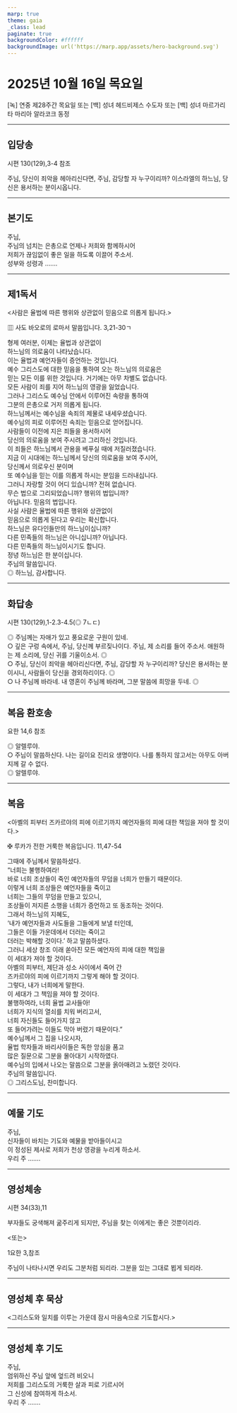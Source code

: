```yaml
---
marp: true
theme: gaia
_class: lead
paginate: true
backgroundColor: #ffffff
backgroundImage: url('https://marp.app/assets/hero-background.svg')
---
```


# 2025년 10월 16일 목요일

[녹] 연중 제28주간 목요일 또는 [백] 성녀 헤드비제스 수도자 또는 [백] 성녀 마르가리타 마리아 알라코크 동정  




---

## 입당송

시편 130(129),3-4 참조

주님, 당신이 죄악을 헤아리신다면, 주님, 감당할 자 누구이리까? 이스라엘의 하느님, 당신은 용서하는 분이시옵니다.  
  


---

## 본기도

주님,  
주님의 넘치는 은총으로 언제나 저희와 함께하시어  
저희가 끊임없이 좋은 일을 하도록 이끌어 주소서.  
성부와 성령과 …….  
  


---

## 제1독서

<사람은 율법에 따른 행위와 상관없이 믿음으로 의롭게 됩니다.>

▥ 사도 바오로의 로마서 말씀입니다. 3,21-30ㄱ

형제 여러분, 이제는 율법과 상관없이  
하느님의 의로움이 나타났습니다.  
이는 율법과 예언자들이 증언하는 것입니다.  
예수 그리스도에 대한 믿음을 통하여 오는 하느님의 의로움은  
믿는 모든 이를 위한 것입니다. 거기에는 아무 차별도 없습니다.  
모든 사람이 죄를 지어 하느님의 영광을 잃었습니다.  
그러나 그리스도 예수님 안에서 이루어진 속량을 통하여  
그분의 은총으로 거저 의롭게 됩니다.  
하느님께서는 예수님을 속죄의 제물로 내세우셨습니다.  
예수님의 피로 이루어진 속죄는 믿음으로 얻어집니다.  
사람들이 이전에 지은 죄들을 용서하시어  
당신의 의로움을 보여 주시려고 그리하신 것입니다.  
이 죄들은 하느님께서 관용을 베푸실 때에 저질러졌습니다.  
지금 이 시대에는 하느님께서 당신의 의로움을 보여 주시어,  
당신께서 의로우신 분이며  
또 예수님을 믿는 이를 의롭게 하시는 분임을 드러내십니다.  
그러니 자랑할 것이 어디 있습니까? 전혀 없습니다.  
무슨 법으로 그리되었습니까? 행위의 법입니까?  
아닙니다. 믿음의 법입니다.  
사실 사람은 율법에 따른 행위와 상관없이  
믿음으로 의롭게 된다고 우리는 확신합니다.  
하느님은 유다인들만의 하느님이십니까?  
다른 민족들의 하느님은 아니십니까? 아닙니다.  
다른 민족들의 하느님이시기도 합니다.  
정녕 하느님은 한 분이십니다.  
주님의 말씀입니다.  
◎ 하느님, 감사합니다.  
  


---

## 화답송

시편 130(129),1-2.3-4.5(◎ 7ㄴㄷ)

◎ 주님께는 자애가 있고 풍요로운 구원이 있네.  
○ 깊은 구렁 속에서, 주님, 당신께 부르짖나이다. 주님, 제 소리를 들어 주소서. 애원하는 제 소리에, 당신 귀를 기울이소서. ◎  
○ 주님, 당신이 죄악을 헤아리신다면, 주님, 감당할 자 누구이리까? 당신은 용서하는 분이시니, 사람들이 당신을 경외하리이다. ◎  
○ 나 주님께 바라네. 내 영혼이 주님께 바라며, 그분 말씀에 희망을 두네. ◎  
  


---

## 복음 환호송

요한 14,6 참조

◎ 알렐루야.  
○ 주님이 말씀하신다. 나는 길이요 진리요 생명이다. 나를 통하지 않고서는 아무도 아버지께 갈 수 없다.  
◎ 알렐루야.  
  


---

## 복음

<아벨의 피부터 즈카르야의 피에 이르기까지 예언자들의 피에 대한 책임을 져야 할 것이다.>

✠ 루카가 전한 거룩한 복음입니다. 11,47-54

그때에 주님께서 말씀하셨다.  
“너희는 불행하여라!  
바로 너희 조상들이 죽인 예언자들의 무덤을 너희가 만들기 때문이다.  
이렇게 너희 조상들은 예언자들을 죽이고  
너희는 그들의 무덤을 만들고 있으니,  
조상들이 저지른 소행을 너희가 증언하고 또 동조하는 것이다.  
그래서 하느님의 지혜도,  
‘내가 예언자들과 사도들을 그들에게 보낼 터인데,  
그들은 이들 가운데에서 더러는 죽이고  
더러는 박해할 것이다.’ 하고 말씀하셨다.  
그러니 세상 창조 이래 쏟아진 모든 예언자의 피에 대한 책임을  
이 세대가 져야 할 것이다.  
아벨의 피부터, 제단과 성소 사이에서 죽어 간  
즈카르야의 피에 이르기까지 그렇게 해야 할 것이다.  
그렇다, 내가 너희에게 말한다.  
이 세대가 그 책임을 져야 할 것이다.  
불행하여라, 너희 율법 교사들아!  
너희가 지식의 열쇠를 치워 버리고서,  
너희 자신들도 들어가지 않고  
또 들어가려는 이들도 막아 버렸기 때문이다.”  
예수님께서 그 집을 나오시자,  
율법 학자들과 바리사이들은 독한 앙심을 품고  
많은 질문으로 그분을 몰아대기 시작하였다.  
예수님의 입에서 나오는 말씀으로 그분을 옭아매려고 노렸던 것이다.  
주님의 말씀입니다.  
◎ 그리스도님, 찬미합니다.  
  


---

## 예물 기도

주님,  
신자들이 바치는 기도와 예물을 받아들이시고  
이 정성된 제사로 저희가 천상 영광을 누리게 하소서.  
우리 주 …….  
  


---

## 영성체송

시편 34(33),11

부자들도 궁색해져 굶주리게 되지만, 주님을 찾는 이에게는 좋은 것뿐이리라.  
  
<또는>  
  
1요한 3,참조  
  
주님이 나타나시면 우리도 그분처럼 되리라. 그분을 있는 그대로 뵙게 되리라.  


---

## 영성체 후 묵상

<그리스도와 일치를 이루는 가운데 잠시 마음속으로 기도합시다.>  


---

## 영성체 후 기도

주님,  
엄위하신 주님 앞에 엎드려 비오니  
저희를 그리스도의 거룩한 살과 피로 기르시어  
그 신성에 참여하게 하소서.  
우리 주 …….